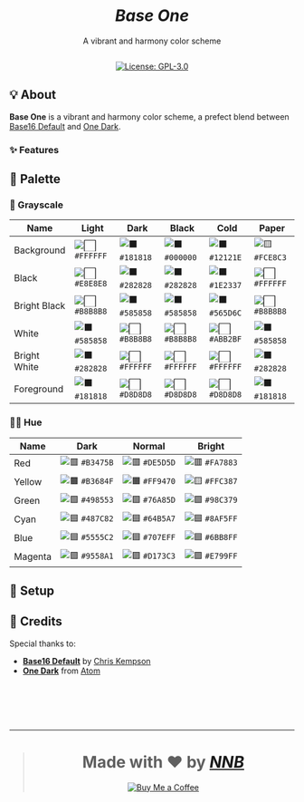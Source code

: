 <h1 align="center"><i>Base One</i></h1>
<p align="center">A vibrant and harmony color scheme</p>
<p align="center"><img src=""></p>
<p align="center"><a href="https://github.com/NNBnh/baseone/blob/main/LICENSE"><img src="https://img.shields.io/badge/license-gpl--3.0-%23FFC387.svg?labelColor=585858&style=for-the-badge&logoColor=FFFFFF" alt="License: GPL-3.0"></a> <!-- <a href="https://gist.github.com/NNBnh/9ef453aba3efce26046e0d3119dab5a7#development-completed"><img src="https://img.shields.io/badge/development-completed-%23FFC387.svg?labelColor=585858&style=for-the-badge&logoColor=FFFFFF" alt="Development completed"></a> --></p>

## 💡 About
**Base One** is a vibrant and harmony color scheme, a prefect blend between [Base16 Default](https://github.com/chriskempson/base16-default-schemes) and [One Dark](https://github.com/atom/atom/tree/master/packages/one-dark-syntax).

### ✨ Features

## 🎨 Palette

### 🔳 Grayscale

| Name         | Light                                                      | Dark                                                       | Black                                                      | Cold                                                       | Paper                                                      |
| ------------ | ---------------------------------------------------------- | ---------------------------------------------------------- | ---------------------------------------------------------- | ---------------------------------------------------------- | ---------------------------------------------------------- |
| Background   | ![⬜](https://place-hold.it/16x16/FFFFFF?text=+) `#FFFFFF` | ![⬛](https://place-hold.it/16x16/181818?text=+) `#181818` | ![⬛](https://place-hold.it/16x16/000000?text=+) `#000000` | ![⬛](https://place-hold.it/16x16/12121E?text=+) `#12121E` | ![🟨](https://place-hold.it/16x16/FCE8C3?text=+) `#FCE8C3` |
| Black        | ![⬜](https://place-hold.it/16x16/E8E8E8?text=+) `#E8E8E8` | ![⬛](https://place-hold.it/16x16/282828?text=+) `#282828` | ![⬛](https://place-hold.it/16x16/282828?text=+) `#282828` | ![⬛](https://place-hold.it/16x16/1E2337?text=+) `#1E2337` | ![⬜](https://place-hold.it/16x16/FFFFFF?text=+) `#FFFFFF` |
| Bright Black | ![⬜](https://place-hold.it/16x16/B8B8B8?text=+) `#B8B8B8` | ![⬛](https://place-hold.it/16x16/585858?text=+) `#585858` | ![⬛](https://place-hold.it/16x16/585858?text=+) `#585858` | ![⬛](https://place-hold.it/16x16/565D6C?text=+) `#565D6C` | ![⬜](https://place-hold.it/16x16/B8B8B8?text=+) `#B8B8B8` |
| White        | ![⬛](https://place-hold.it/16x16/585858?text=+) `#585858` | ![⬜](https://place-hold.it/16x16/B8B8B8?text=+) `#B8B8B8` | ![⬜](https://place-hold.it/16x16/B8B8B8?text=+) `#B8B8B8` | ![⬜](https://place-hold.it/16x16/ABB2BF?text=+) `#ABB2BF` | ![⬛](https://place-hold.it/16x16/585858?text=+) `#585858` |
| Bright White | ![⬛](https://place-hold.it/16x16/282828?text=+) `#282828` | ![⬜](https://place-hold.it/16x16/FFFFFF?text=+) `#FFFFFF` | ![⬜](https://place-hold.it/16x16/FFFFFF?text=+) `#FFFFFF` | ![⬜](https://place-hold.it/16x16/FFFFFF?text=+) `#FFFFFF` | ![⬛](https://place-hold.it/16x16/282828?text=+) `#282828` |
| Foreground   | ![⬛](https://place-hold.it/16x16/181818?text=+) `#181818` | ![⬜](https://place-hold.it/16x16/D8D8D8?text=+) `#D8D8D8` | ![⬜](https://place-hold.it/16x16/D8D8D8?text=+) `#D8D8D8` | ![⬜](https://place-hold.it/16x16/D8D8D8?text=+) `#D8D8D8` | ![⬛](https://place-hold.it/16x16/181818?text=+) `#181818` |

### 🏳️‍🌈 Hue

| Name    | Dark                                                       | Normal                                                     | Bright                                                     |
| ------- | ---------------------------------------------------------- | ---------------------------------------------------------- | ---------------------------------------------------------- |
| Red     | ![🟥](https://place-hold.it/16x16/B3475B?text=+) `#B3475B` | ![🟥](https://place-hold.it/16x16/DE5D5D?text=+) `#DE5D5D` | ![🟥](https://place-hold.it/16x16/FA7883?text=+) `#FA7883` |
| Yellow  | ![🟫](https://place-hold.it/16x16/B3684F?text=+) `#B3684F` | ![🟧](https://place-hold.it/16x16/FF9470?text=+) `#FF9470` | ![🟨](https://place-hold.it/16x16/FFC387?text=+) `#FFC387` |
| Green   | ![🟩](https://place-hold.it/16x16/498553?text=+) `#498553` | ![🟩](https://place-hold.it/16x16/76A85D?text=+) `#76A85D` | ![🟩](https://place-hold.it/16x16/98C379?text=+) `#98C379` |
| Cyan    | ![🟦](https://place-hold.it/16x16/487C82?text=+) `#487C82` | ![🟦](https://place-hold.it/16x16/64B5A7?text=+) `#64B5A7` | ![🟦](https://place-hold.it/16x16/8AF5FF?text=+) `#8AF5FF` |
| Blue    | ![🟦](https://place-hold.it/16x16/5555C2?text=+) `#5555C2` | ![🟦](https://place-hold.it/16x16/707EFF?text=+) `#707EFF` | ![🟦](https://place-hold.it/16x16/6BB8FF?text=+) `#6BB8FF` |
| Magenta | ![🟪](https://place-hold.it/16x16/9558A1?text=+) `#9558A1` | ![🟪](https://place-hold.it/16x16/D173C3?text=+) `#D173C3` | ![🟪](https://place-hold.it/16x16/E799FF?text=+) `#E799FF` |

## 🚀 Setup

## 💌 Credits
Special thanks to:
- [**Base16 Default**](https://github.com/chriskempson/base16-default-schemes) by [Chris Kempson](https://github.com/chriskempson)
- [**One Dark**](https://github.com/atom/atom/tree/master/packages/one-dark-syntax) from [Atom](https://atom.io)

<br><br><br><br>

---

> <h1 align="center">Made with ❤️ by <a href="https://github.com/NNBnh"><i>NNB</i></a></h1>
>
> <p align="center"><a href="https://www.buymeacoffee.com/nnbnh"><img src="https://img.shields.io/badge/buy_me_a_coffee%20-%23F7CA88.svg?logo=buy-me-a-coffee&logoColor=333333&style=for-the-badge" alt="Buy Me a Coffee"></a></p>
